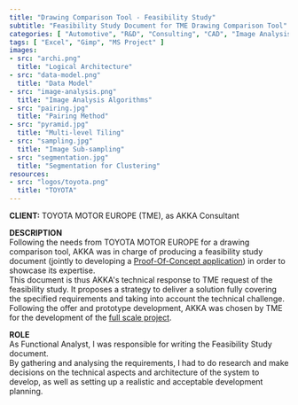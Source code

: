 ```yaml
---
title: "Drawing Comparison Tool - Feasibility Study"
subtitle: "Feasibility Study Document for TME Drawing Comparison Tool"
categories: [ "Automotive", "R&D", "Consulting", "CAD", "Image Analysis", "Web", "Project Management" ]
tags: [ "Excel", "Gimp", "MS Project" ]
images:
- src: "archi.png"
  title: "Logical Architecture"
- src: "data-model.png"
  title: "Data Model"
- src: "image-analysis.png"
  title: "Image Analysis Algorithms"
- src: "pairing.jpg"
  title: "Pairing Method"
- src: "pyramid.jpg"
  title: "Multi-level Tiling"
- src: "sampling.jpg"
  title: "Image Sub-sampling"
- src: "segmentation.jpg"
  title: "Segmentation for Clustering"
resources:
- src: "logos/toyota.png"
  title: "TOYOTA"
---
```


<b>CLIENT:</b> TOYOTA MOTOR EUROPE (TME), as AKKA Consultant<br>

<b>DESCRIPTION</b><br>
Following the needs from TOYOTA MOTOR EUROPE for a drawing comparison tool, AKKA was in charge of producing a feasibility study document (jointly to developing a [Proof-Of-Concept application](/pro/akka/dct-poc)) in order to showcase its expertise.<br>
This document is thus AKKA's technical response to TME request of the feasibility study. It proposes a strategy to deliver a solution fully covering the specified requirements and taking into account the technical challenge.<br>
Following the offer and prototype development, AKKA was chosen by TME for the development of the [full scale project](/pro/tme/dct).<br>

<b>ROLE</b><br>
As Functional Analyst, I was responsible for writing the Feasibility Study document.<br>
By gathering and analysing the requirements, I had to do research and make decisions on the technical aspects and architecture of the system to develop, as well as setting up a realistic and acceptable development planning.<br>
